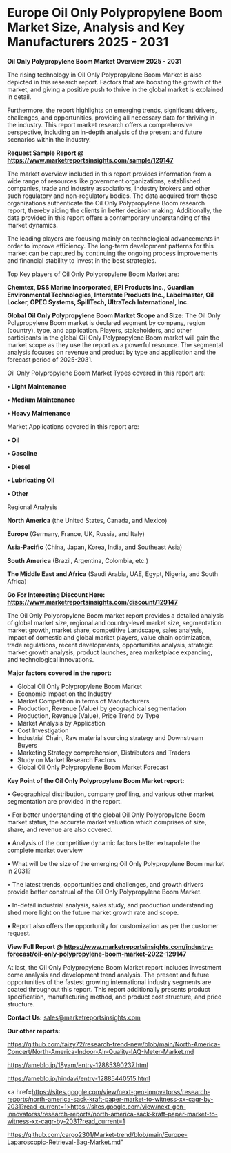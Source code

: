 # Europe Oil Only Polypropylene Boom Market Size, Analysis and Key Manufacturers 2025 - 2031

<Strong> Oil Only Polypropylene Boom Market Overview 2025 - 2031</strong>

The rising technology in Oil Only Polypropylene Boom Market is also depicted in this research report. Factors that are boosting the growth of the market, and giving a positive push to thrive in the global market is explained in detail.

Furthermore, the report highlights on emerging trends, significant drivers, challenges, and opportunities, providing all necessary data for thriving in the industry. This report market research offers a comprehensive perspective, including an in-depth analysis of the present and future scenarios within the industry.

<strong>Request Sample Report @ <a href=https://www.marketreportsinsights.com/sample/129147>https://www.marketreportsinsights.com/sample/129147</a></strong>

The market overview included in this report provides information from a wide range of resources like government organizations, established companies, trade and industry associations, industry brokers and other such regulatory and non-regulatory bodies. The data acquired from these organizations authenticate the Oil Only Polypropylene Boom research report, thereby aiding the clients in better decision making. Additionally, the data provided in this report offers a contemporary understanding of the market dynamics.

The leading players are focusing mainly on technological advancements in order to improve efficiency. The long-term development patterns for this market can be captured by continuing the ongoing process improvements and financial stability to invest in the best strategies.

Top Key players of Oil Only Polypropylene Boom Market are:

<strong>Chemtex, DSS Marine Incorporated, EPI Products Inc., Guardian Environmental Technologies, Interstate Products Inc., Labelmaster, Oil Locker, OPEC Systems, SpillTech, UltraTech International, Inc.</strong>

<strong><b>Global Oil Only Polypropylene Boom Market Scope and Size:</b></strong>
The Oil Only Polypropylene Boom market is declared segment by company, region (country), type, and application. Players, stakeholders, and other participants in the global Oil Only Polypropylene Boom market will gain the market scope as they use the report as a powerful resource. The segmental analysis focuses on revenue and product by type and application and the forecast period of 2025-2031.

Oil Only Polypropylene Boom Market Types covered in this report are:

<strong>• Light Maintenance

• Medium Maintenance

• Heavy Maintenance</strong>

Market Applications covered in this report are:

<strong>• Oil

• Gasoline

• Diesel

• Lubricating Oil

• Other</strong> 

Regional Analysis

<strong>North America</strong> (the United States, Canada, and Mexico)

<strong>Europe</strong> (Germany, France, UK, Russia, and Italy)

<strong>Asia-Pacific</strong> (China, Japan, Korea, India, and Southeast Asia)

<strong>South America</strong> (Brazil, Argentina, Colombia, etc.)

<strong>The Middle East and Africa</strong> (Saudi Arabia, UAE, Egypt, Nigeria, and South Africa)

<strong>Go For Interesting Discount Here: <a href=https://www.marketreportsinsights.com/discount/129147>https://www.marketreportsinsights.com/discount/129147</a></strong>

The Oil Only Polypropylene Boom market report provides a detailed analysis of global market size, regional and country-level market size, segmentation market growth, market share, competitive Landscape, sales analysis, impact of domestic and global market players, value chain optimization, trade regulations, recent developments, opportunities analysis, strategic market growth analysis, product launches, area marketplace expanding, and technological innovations.

<strong><b>Major factors covered in the report:</b></strong>
<ul>
  <li>Global Oil Only Polypropylene Boom Market </li>
  <li>Economic Impact on the Industry</li>
  <li>Market Competition in terms of Manufacturers</li>
  <li>Production, Revenue (Value) by geographical segmentation</li>
  <li>Production, Revenue (Value), Price Trend by Type</li>
  <li>Market Analysis by Application</li>
  <li>Cost Investigation</li>
  <li>Industrial Chain, Raw material sourcing strategy and Downstream Buyers</li>
  <li>Marketing Strategy comprehension, Distributors and Traders</li>
  <li>Study on Market Research Factors</li>
  <li>Global Oil Only Polypropylene Boom Market Forecast</li>
</ul>

<strong><b>Key Point of the Oil Only Polypropylene Boom Market report:</b></strong>

• Geographical distribution, company profiling, and various other market segmentation are provided in the report.

• For better understanding of the global Oil Only Polypropylene Boom market status, the accurate market valuation which comprises of size, share, and revenue are also covered.

• Analysis of the competitive dynamic factors better extrapolate the complete market overview

• What will be the size of the emerging Oil Only Polypropylene Boom market in 2031?

• The latest trends, opportunities and challenges, and growth drivers provide better construal of the Oil Only Polypropylene Boom Market.

• In-detail industrial analysis, sales study, and production understanding shed more light on the future market growth rate and scope.

• Report also offers the opportunity for customization as per the customer request.

<strong><b>View Full Report @ <a href=https://www.marketreportsinsights.com/industry-forecast/oil-only-polypropylene-boom-market-2022-129147>https://www.marketreportsinsights.com/industry-forecast/oil-only-polypropylene-boom-market-2022-129147</a></b></strong>


At last, the Oil Only Polypropylene Boom Market report includes investment come analysis and development trend analysis. The present and future opportunities of the fastest growing international industry segments are coated throughout this report. This report additionally presents product specification, manufacturing method, and product cost structure, and price structure.

<strong>Contact Us:</strong>
sales@marketreportsinsights.com

<strong>Our other reports:</strong>

<a href=https://github.com/faizy72/research-trend-new/blob/main/North-America-Concert/North-America-Indoor-Air-Quality-IAQ-Meter-Market.md>https://github.com/faizy72/research-trend-new/blob/main/North-America-Concert/North-America-Indoor-Air-Quality-IAQ-Meter-Market.md</a>

<a href=https://ameblo.jp/18yam/entry-12885390237.html>https://ameblo.jp/18yam/entry-12885390237.html</a>

<a href=https://ameblo.jp/hindavi/entry-12885440515.html>https://ameblo.jp/hindavi/entry-12885440515.html</a>

<a href=https://sites.google.com/view/next-gen-innovatorss/research-reports/north-america-sack-kraft-paper-market-to-witness-xx-cagr-by-2031?read_current=1>https://sites.google.com/view/next-gen-innovatorss/research-reports/north-america-sack-kraft-paper-market-to-witness-xx-cagr-by-2031?read_current=1</a>

<a href=https://github.com/cargo2301/Market-trend/blob/main/Europe-Laparoscopic-Retrieval-Bag-Market.md>https://github.com/cargo2301/Market-trend/blob/main/Europe-Laparoscopic-Retrieval-Bag-Market.md</a>"

